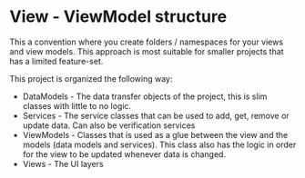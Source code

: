 # View - ViewModel structure
This a convention where you create folders / namespaces for your views and view models. This approach is most 
suitable for smaller projects that has a limited feature-set.

This project is organized the following way:
- DataModels - The data transfer objects of the project, this is slim classes with little to no logic.
- Services - The service classes that can be used to add, get, remove or update data. Can also be verification services
- ViewModels - Classes that is used as a glue between the view and the models (data models and services). This class 
also has the logic in order for the view to be updated whenever data is changed. 
- Views - The UI layers
